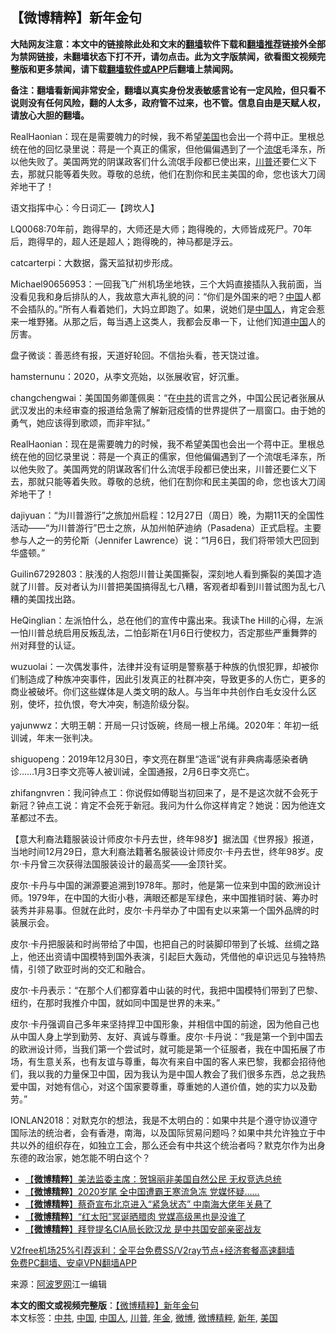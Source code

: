  <h2>【微博精粹】新年金句</h2> <p class="notice"><b>大陆网友注意：本文中的链接除此处和文末的<a href="https://github.com/bannedbook/fanqiang" >翻墙</a>软件下载和<a href="https://github.com/killgcd/justmysocks/blob/master/README.md">翻墙推荐</a>链接外全部为禁网链接，未翻墙状态下打不开，请勿点击。此为文字版禁闻，欲看图文视频完整版和更多禁闻，请下载<a href="https://github.com/bannedbook/fanqiang">翻墙软件或APP</a>后翻墙上禁闻网。</p><p>备注：翻墙看新闻非常安全，翻墙以真实身份发表敏感言论有一定风险，但只看不说则没有任何风险，翻的人太多，政府管不过来，也不管。信息自由是天赋人权，请放心大胆的翻墙。</b></p>  <div class="entry"> <p id="summary">RealHaonian：现在是需要魄力的时候，我不希望<a href="https://www.bannedbook.org/bnews/tag/%e7%be%8e%e5%9b%bd/" class="st_tag internal_tag" rel="tag" title="标签 美国 下的日志">美国</a>也会出一个蒋中正。里根总统在他的回忆录里说：蒋是一个真正的儒家，但他偏偏遇到了一个<span class='wp_keywordlink'><a href="https://www.bannedbook.org/forum11/topic282.html" title="禁片：评中国共产党的流氓本性" target="_blank">流氓</a></span>毛泽东，所以他失败了。美国两党的阴谋政客们什么流氓手段都已使出来，<a href="https://www.bannedbook.org/bnews/tag/%e5%b7%9d%e6%99%ae/" class="st_tag internal_tag" rel="tag" title="标签 川普 下的日志">川普</a>还要仁义下去，那就只能等着失败。尊敬的总统，他们在割你和民主美国的命，您也该大刀阔斧地干了！</p> <p id="conimg">语文指挥中心：今日词汇—【跨坎人】</p> <p>LQ0068:70年前，跑得早的，大师还是大师；跑得晚的，大师皆成死尸。70年后，跑得早的，超人还是超人；跑得晚的，神马都是浮云。</p> <p>catcarterpi：大数据，露天监狱初步形成。</p> <p>Michael90656953：一回我飞广州机场坐地铁，三个大妈直接插队入我前面，当没看见我和身后排队的人，我故意大声礼貌的问：“你们是外国来的吧？<span class='wp_keywordlink_affiliate'><a href="https://www.bannedbook.org/" title="中国" target="_blank">中国</a></span>人都不会插队的。”所有人看着她们，大妈立即跑了。如果，说她们是<a href="https://www.bannedbook.org/bnews/tag/%e4%b8%ad%e5%9b%bd%e4%ba%ba/" class="st_tag internal_tag" rel="tag" title="标签 中国人 下的日志">中国人</a>，肯定会惹来一堆野猪。从那之后，每当遇上这类人，我都会反串一下，让他们知道<a href="https://www.bannedbook.org/bnews/tag/%E4%B8%AD%E5%9B%BD/" class="st_tag internal_tag" rel="tag" title="标签 中国 下的日志">中国</a>人的厉害。</p>  <p>盘子微谈：善恶终有报，天道好轮回。不信抬头看，苍天饶过谁。</p> <p>hamsternunu：2020，从李文亮始，以张展收官，好沉重。</p> <p>changchengwai：美国国务卿蓬佩奥：“在<a href="https://www.bannedbook.org/bnews/tag/%e4%b8%ad%e5%85%b1/" class="st_tag internal_tag" rel="tag" title="标签 中共 下的日志">中共</a>的谎言之外，中国公民记者张展从武汉发出的未经审查的报道给急需了解新冠疫情的世界提供了一扇窗口。由于她的勇气，她应该得到歌颂，而非牢狱。”</p> <p>RealHaonian：现在是需要魄力的时候，我不希望美国也会出一个蒋中正。里根总统在他的回忆录里说：蒋是一个真正的儒家，但他偏偏遇到了一个流氓毛泽东，所以他失败了。美国两党的阴谋政客们什么流氓手段都已使出来，川普还要仁义下去，那就只能等着失败。尊敬的总统，他们在割你和民主美国的命，您也该大刀阔斧地干了！</p> <p>dajiyuan：“为川普游行”之旅加州启程：12月27日（周日）晚，为期11天的全国性活动——“为川普游行”巴士之旅，从加州帕萨迪纳（Pasadena）正式启程。主要参与人之一的劳伦斯（Jennifer Lawrence）说：“1月6日，我们将带领大巴回到华盛顿。”</p>  <p>Guilin67292803：肤浅的人抱怨川普让美国撕裂，深刻地人看到撕裂的美国才造就了川普。反对者认为川普把美国搞得乱七八糟，客观者却看到川普试图为乱七八糟的美国找出路。</p> <p>HeQinglian：左派怕什么，总在他们的宣传中露出来。我读The Hill的心得，左派一怕川普总统启用反叛乱法，二怕彭斯在1月6日行使权力，否定那些严重舞弊的州对拜登的认证。</p> <p>wuzuolai：一次偶发事件，法律并没有证明是警察基于种族的仇恨犯罪，却被你们制造成了种族冲突事件，因此引发真正的社群冲突，导致更多的人伤亡，更多的商业被破坏。你们这些媒体是人类文明的敌人。与当年中共创作白毛女没什么区别，使坏，拉仇恨，夸大冲突，制造阶级分裂。</p> <p>yajunwwz：大明王朝：开局一只讨饭碗，终局一根上吊绳。2020年：年初一纸训诫，年末一张判决。</p> <p>shiguopeng：2019年12月30日，李文亮在群里“造谣”说有非典病毒感染者确诊……1月3日李文亮等人被训诫，全国通报，2月6日李文亮亡。</p>  <p>zhifangnvren：我问钟点工：你说假如傅聪当初回来了，是不是这次就不会死于新冠？钟点工说：肯定不会死于新冠。我问为什么你这样肯定？她说：因为他连文革都过不去。</p> <p>【意大利裔法籍服装设计师皮尔卡丹去世，终年98岁】据法国《世界报》报道，当地时间12月29日，意大利裔法籍著名服装设计师皮尔·卡丹去世，终年98岁。皮尔·卡丹曾三次获得法国服装设计的最高奖——金顶针奖。</p> <p>皮尔·卡丹与中国的渊源要追溯到1978年。那时，他是第一位来到中国的欧洲设计师。1979年，在中国的大街小巷，满眼还都是军绿色，来中国推销时装、筹办时装秀并非易事。但就在此时，皮尔·卡丹举办了中国有史以来第一个国外品牌的时装展示会。</p> <p>皮尔·卡丹把服装和时尚带给了中国，也把自己的时装脚印带到了长城、丝绸之路上，他还出资请中国模特到国外表演，引起巨大轰动，凭借他的卓识远见与独特热情，引领了欧亚时尚的交汇和融合。</p> <p>皮尔·卡丹表示：“在那个人们都穿着中山装的时代，我把中国模特们带到了巴黎、纽约，在那时我推介中国，就如同中国是世界的未来。”</p>  <p>皮尔·卡丹强调自己多年来坚持捍卫中国形象，并相信中国的前途，因为他自己也从中国人身上学到勤劳、友好、真诚与尊重。皮尔·卡丹说：“我是第一个到中国去的欧洲设计师，当我们第一个尝试时，就可能是第一个征服者，我在中国拓展了市场，有生意关系，也有友谊与尊重，每次有来自中国的客人来巴黎，我都会招待他们，我以我的力量保卫中国，因为我认为是中国人教会了我们很多东西，总之我热爱中国，对她有信心，对这个国家要尊重，尊重她的人道价值，她的实力以及勤劳。”</p> <p>IONLAN2018：对默克尔的想法，我是不太明白的：如果中共是个遵守协议遵守国际法的统治者，会有香港，南海，以及国际贸易问题吗？如果中共允许独立于中共以外的组织存在，如独立工会，那么还会有中共这个统治者吗？默克尔作为出身东德的政治家，她怎能不明白这个？</p> <ul class='op-related-articles' title='相关阅读'> <li><a href='https://www.bannedbook.org/bnews/comments/20201230/1457683.html' target='_blank'>【<b>微博精粹</b>】美法监委主席：贺锦丽非美国自然公民 无权竞选总统</a></li> <li><a href='https://www.bannedbook.org/bnews/comments/20201229/1457022.html' target='_blank'>【<b>微博精粹</b>】2020岁尾 全中国遭霸王寒流急冻 党媒怀疑……</a></li> <li><a href='https://www.bannedbook.org/bnews/comments/20201228/1456347.html' target='_blank'>【<b>微博精粹</b>】蔡奇宣布北京进入“紧急状态” 中南海大佬年关悬了</a></li> <li><a href='https://www.bannedbook.org/bnews/comments/20201227/1455850.html' target='_blank'>【<b>微博精粹</b>】“红太阳”冥诞晒腊肉 党媒高级黑也是没谁了</a></li> <li><a href='https://www.bannedbook.org/bnews/comments/20201225/1454695.html' target='_blank'>【<b>微博精粹</b>】拜登提名CIA局长欧汉龙 是中共国安部亲密战友</a></li> </ul> <p class="texttj"> <a href="https://www.bannedbook.org/forum23/topic22702.html" target="_blank">V2free机场25%引荐返利：全平台免费SS/V2ray节点+经济套餐高速翻墙</a><br/> <a href="https://github.com/bannedbook/fanqiang/wiki/%E7%A6%81%E9%97%BB%E7%BD%91%E5%AE%89%E5%8D%93%E7%BF%BB%E5%A2%99%E6%96%B0%E9%97%BBAPP" target="_blank">免费PC翻墙、安卓VPN翻墙APP</a></p><p> 来源：<a href="https://www.aboluowang.com/2021/0101/1540624.html" target="_blank">阿波罗网</a>江一编辑 </p><a name='sharetosocial'></a>       <div><b>本文的图文或视频完整版</b>：<a href='https://www.bannedbook.org/bnews/comments/20210101/1459005.html'>【微博精粹】新年金句</a></div>  </div><!--END ENTRY--> <div class="postfooter"> <div>本文标签：<a href="https://www.bannedbook.org/bnews/tag/%e4%b8%ad%e5%85%b1/" rel="tag">中共</a>, <a href="https://www.bannedbook.org/bnews/tag/%E4%B8%AD%E5%9B%BD/" rel="tag">中国</a>, <a href="https://www.bannedbook.org/bnews/tag/%e4%b8%ad%e5%9b%bd%e4%ba%ba/" rel="tag">中国人</a>, <a href="https://www.bannedbook.org/bnews/tag/%e5%b7%9d%e6%99%ae/" rel="tag">川普</a>, <a href="https://www.bannedbook.org/bnews/tag/%E5%B9%B4%E9%87%91/" rel="tag">年金</a>, <a href="https://www.bannedbook.org/bnews/tag/%e5%be%ae%e5%8d%9a/" rel="tag">微博</a>, <a href="https://www.bannedbook.org/bnews/tag/%e5%be%ae%e5%8d%9a%e7%b2%be%e7%b2%b9/" rel="tag">微博精粹</a>, <a href="https://www.bannedbook.org/bnews/tag/%E6%96%B0%E5%B9%B4/" rel="tag">新年</a>, <a href="https://www.bannedbook.org/bnews/tag/%e7%be%8e%e5%9b%bd/" rel="tag">美国</a></div>  </div><!--END POSTFOOTER--> 